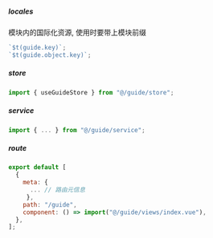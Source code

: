 ##### locales

模块内的国际化资源, 使用时要带上模块前缀

```javascript
`$t(guide.key)`;
`$t(guide.object.key)`;
```

##### store

```javascript
import { useGuideStore } from "@/guide/store";
```

##### service

```javascript
import { ... } from "@/guide/service";
```

##### route

```javascript
export default [
  {
    meta: {
      ... // 路由元信息
     },
    path: "/guide",
    component: () => import("@/guide/views/index.vue"),
  },
];
```
